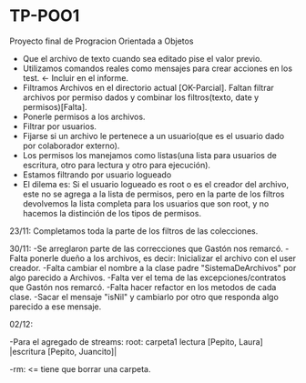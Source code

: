 # TP-POO1
Proyecto final de Progracion Orientada a Objetos


 - Que el archivo de texto cuando sea editado pise el valor previo.
 - Utilizamos comandos reales como mensajes para crear acciones en los test. <- Incluir en el informe.
 - Filtramos Archivos en el directorio actual [OK-Parcial]. Faltan filtrar archivos por permiso dados y combinar los filtros(texto, date y permisos)[Falta].
 - Ponerle permisos a los archivos.
 - Filtrar por usuarios.
 - Fijarse si un archivo le pertenece a un usuario(que es el usuario dado por colaborador externo).
 - Los permisos los manejamos como listas(una lista para usuarios de escritura, otro para lectura y otro para ejecución).
 - Estamos filtrando por usuario logueado
 - El dilema es: Si el usuario logueado es root o es el creador del archivo, este no se agrega a la lista de permisos, pero en la parte de los filtros devolvemos la    lista completa para los usuarios que son root, y no hacemos la distinción de los tipos de permisos.

23/11: 
Completamos toda la parte de los filtros de las colecciones.

30/11:
-Se arreglaron parte de las correcciones que Gastón nos remarcó.
-Falta ponerle dueño a los archivos, es decir: Inicializar el archivo con el user creador.
-Falta cambiar el nombre a la clase padre "SistemaDeArchivos" por algo parecido a Archivos.
-Falta ver el tema de las excepciones/contratos que Gastón nos remarcó.
-Falta hacer refactor en los metodos de cada clase.
-Sacar el mensaje "isNil" y cambiarlo por otro que responda algo parecido a ese mensaje.

02/12:

-Para el agregado de streams: 
root: 
carpeta1  lectura  [Pepito, Laura] |escritura  [Pepito, Juancito]| 

-rm: <= tiene que borrar una carpeta.

